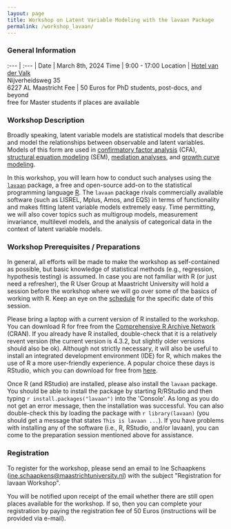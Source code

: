 ```yaml
---
layout: page
title: Workshop on Latent Variable Modeling with the lavaan Package
permalink: /workshop_lavaan/
---
```


### General Information

:--- | :--- |
Date | March 8th, 2024
Time | 9:00 - 17:00
Location | [Hotel van der Valk](https://www.hotelmaastricht.com)<br>Nijverheidsweg 35<br>6227 AL Maastricht
Fee | 50 Euros for PhD students, post-docs, and beyond<br>free for Master students if places are available

### Workshop Description

Broadly speaking, latent variable models are statistical models that describe and model the relationships between observable and latent variables. Models of this form are used in [confirmatory factor analysis](https://en.wikipedia.org/wiki/Confirmatory_factor_analysis) (CFA), [structural equation modeling](https://en.wikipedia.org/wiki/Structural_equation_modeling) (SEM), [mediation analyses](https://en.wikipedia.org/wiki/Mediation_(statistics)), and [growth curve modeling](https://en.wikipedia.org/wiki/Latent_growth_modeling).

In this workshop, you will learn how to conduct such analyses using the [`lavaan`](https://lavaan.ugent.be) package, a free and open-source add-on to the statistical programming language [R](https://en.wikipedia.org/wiki/R_(programming_language)). The `lavaan` package rivals commercially available software (such as LISREL, Mplus, Amos, and EQS) in terms of functionality and makes fitting latent variable models extremely easy. Time permitting, we will also cover topics such as multigroup models, measurement invariance, multilevel models, and the analysis of categorical data in the context of latent variable models.

### Workshop Prerequisites / Preparations

In general, all efforts will be made to make the workshop as self-contained as possible, but basic knowledge of statistical methods (e.g., regression, hypothesis testing) is assumed. In case you are not familiar with R (or just need a refresher), the R User Group at Maastricht University will hold a session before the workshop where we will go over some of the basics of working with R. Keep an eye on the [schedule](schedule.md) for the specific date of this session.

Please bring a laptop with a current version of R installed to the workshop. You can download R for free from the [Comprehensive R Archive Network](https://cran.r-project.org) (CRAN). If you already have R installed, double-check that it is a relatively revent version (the current version is 4.3.2, but slightly older versions should also be ok). Although not strictly necessary, it will also be useful to install an integrated development environment (IDE) for R, which makes the use of R a more user-friendly experience. A popular choice these days is RStudio, which you can download for free from [here](https://posit.co/download/rstudio-desktop/).

Once R (and RStudio) are installed, please also install the `lavaan` package. You should be able to install the package by starting R/RStudio and then typing `r install.packages("lavaan")` into the 'Console'. As long as you do not get an error message, then the installation was successful. You can also double-check this by loading the package with `r library(lavaan)` (you should get a message that states `This is lavaan ...`). If you have problems with installing any of the software (i.e., R, RStudio, and/or lavaan), you can come to the preparation session mentioned above for assistance.

### Registration

To register for the workshop, please send an email to Ine Schaapkens (ine.schaapkens@maastrichtuniversity.nl) with the subject "Registration for lavaan Workshop".

You will be notified upon receipt of the email whether there are still open places available for the workshop. If so, then you can complete your registration by paying the registration fee of 50 Euros (instructions will be provided via e-mail).
